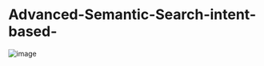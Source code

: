 # Advanced-Semantic-Search-intent-based-

![image](https://github.com/abidsaudagar/Advanced-Semantic-Search-intent-based-/assets/20873579/4dcdc6e4-a04e-4918-a1c5-c82ab5a92cbc)
